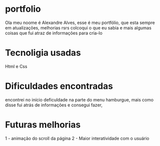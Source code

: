# portfolio
Ola meu noome é Alexandre Alves, esse é meu portfólio, que esta sempre em atualizações, melhorias rsrs
colcoqui o que eu sabia e mais algumas coisas que fui atraz de informações para cria-lo

# Tecnoligia usadas
Html e Css

# Dificuldades encontradas
encontrei no início deficuldade na parte do menu hamburgue, mais como disse fui atrás de informações e consegui fazer,

# Futuras melhorias
1 - animação do scroll da página
2 - Maior interatividade com o usuário
